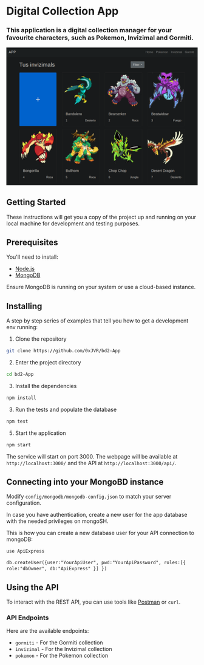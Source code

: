 # Digital Collection App

### This application is a digital collection manager for your favourite characters, such as Pokemon, Invizimal and Gormiti.

![Website screenshot](docs/images/web.png)

## Getting Started

These instructions will get you a copy of the project up and running on your local machine for development and testing purposes. 

## Prerequisites

You'll need to install:

- [Node.js](https://nodejs.org/)
- [MongoDB](https://www.mongodb.com/)

Ensure MongoDB is running on your system or use a cloud-based instance.

## Installing

A step by step series of examples that tell you how to get a development env running:

1. Clone the repository

```bash
git clone https://github.com/0xJVR/bd2-App
```

2. Enter the project directory

```bash
cd bd2-App
```

3. Install the dependencies

```bash
npm install
```

3. Run the tests and populate the database

```bash
npm test
```

5. Start the application

```bash
npm start
```

The service will start on port 3000. The webpage will be available at `http://localhost:3000/` and the API at `http://localhost:3000/api/`.

## Connecting into your MongoBD instance

Modify `config/mongodb/mongodb-config.json` to match your server configuration.

In case you have authentication, create a new user for the app database with the needed privileges on mongoSH.

This is how you can create a new database user for your API connection to mongoDB:

```mongoSH
use ApiExpress
```

```mongoSH
db.createUser({user:"YourApiUser", pwd:"YourApiPassword", roles:[{ role:"dbOwner", db:"ApiExpress" }] })
```

## Using the API

To interact with the REST API, you can use tools like [Postman](https://www.postman.com/) or `curl`.

### API Endpoints

Here are the available endpoints:

- `gormiti` - For the Gormiti collection
- `invizimal` - For the Invizimal collection
- `pokemon` - For the Pokemon collection
